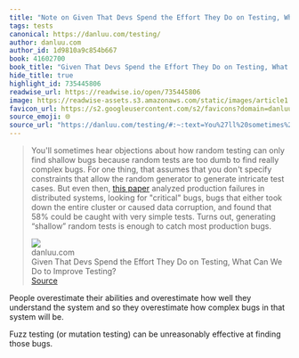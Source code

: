 ```yaml
---
title: "Note on Given That Devs Spend the Effort They Do on Testing, What Can We Do to Improve Testing? via danluu.com"
tags: tests
canonical: https://danluu.com/testing/
author: danluu.com
author_id: 1d9810a9c854b667
book: 41602700
book_title: "Given That Devs Spend the Effort They Do on Testing, What Can We Do to Improve Testing?"
hide_title: true
highlight_id: 735445806
readwise_url: https://readwise.io/open/735445806
image: https://readwise-assets.s3.amazonaws.com/static/images/article1.be68295a7e40.png
favicon_url: https://s2.googleusercontent.com/s2/favicons?domain=danluu.com
source_emoji: 🌐
source_url: "https://danluu.com/testing/#:~:text=You%27ll%20sometimes%20hear,most%20production%20bugs."
---
```


> You'll sometimes hear objections about how random testing can only find shallow bugs because random tests are too dumb to find really complex bugs. For one thing, that assumes that you don't specify constraints that allow the random generator to generate intricate test cases. But even then, [this paper](https://www.usenix.org/conference/osdi14/technical-sessions/presentation/yuan) analyzed production failures in distributed systems, looking for "critical" bugs, bugs that either took down the entire cluster or caused data corruption, and found that 58% could be caught with very simple tests. Turns out, generating “shallow” random tests is enough to catch most production bugs.
> <div class="quoteback-footer"><div class="quoteback-avatar"><img class="mini-favicon" src="https://s2.googleusercontent.com/s2/favicons?domain=danluu.com"></div><div class="quoteback-metadata"><div class="metadata-inner"><span style="display:none">FROM:</span><div aria-label="danluu.com" class="quoteback-author"> danluu.com</div><div aria-label="Given That Devs Spend the Effort They Do on Testing, What Can We Do to Improve Testing?" class="quoteback-title"> Given That Devs Spend the Effort They Do on Testing, What Can We Do to Improve Testing?</div></div></div><div class="quoteback-backlink"><a target="_blank" aria-label="go to the full text of this quotation" rel="noopener" href="https://danluu.com/testing/#:~:text=You%27ll%20sometimes%20hear,most%20production%20bugs." class="quoteback-arrow"> Source</a></div></div>

People overestimate their abilities and overestimate how well they understand the system and so they overestimate how complex bugs in that system will be.

Fuzz testing (or mutation testing) can be unreasonably effective at finding those bugs.